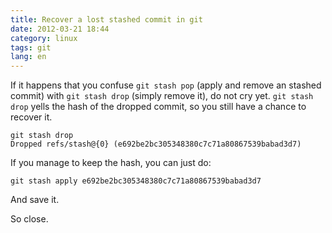 ```yaml
---
title: Recover a lost stashed commit in git
date: 2012-03-21 18:44
category: linux
tags: git
lang: en
---
```


If it happens that you confuse `git stash pop` (apply and remove an stashed commit) with `git stash
drop` (simply remove it), do not cry yet. `git stash drop` yells the hash of the dropped commit, so
you still have a chance to recover it.

	git stash drop
	Dropped refs/stash@{0} (e692be2bc305348380c7c71a80867539babad3d7)

If you manage to keep the hash, you can just do:


	git stash apply e692be2bc305348380c7c71a80867539babad3d7


And save it.

So close.
